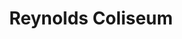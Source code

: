 ---
events:
- building: Reynolds Coliseum
  categories: reynolds-coliseum
  description: Ed Leftwich became the first African American to be recruited to the
    basketball team, and the first to receive a scholarship as a freshman.
  event_decade: '1960'
  event_id: '5'
  excerpt: Ed Leftwich became the first African American to be recruited to the basketball
    team, and the first to receive a scholarship as a freshman.
  image id (orig): 0008049
  image_caption: Ed Leftwich, N. C. State
  image_id: 0008049
  image_link: https://d.lib.ncsu.edu/collections/catalog/0008049
  start_date: 01/01/1968
  title: First African American recruited for basketball
  year: '1968'
- building: Reynolds Coliseum
  categories: reynolds-coliseum
  description: Al Heartley became the first African American on the men's varsity
    basketball team in 1968.  In the same season (1968-1969) he was among the first
    African Americans to earn a full basketball scholarship at NC State. He later
    became the first African American captain of the team (1970-1971), and the first
    African American to win the Alumni Athletics trophy (1971).
  event_decade: '1960'
  event_id: '6'
  excerpt: Al Heartley became the first African American on the men's varsity basketball
    team in 1968.  In the same season (1968-1969) he was among the first African Americans
    to earn a full basketball scholarship at NC State. He later became the first African
    American captain of the team (1970-1971), and the first African American to win
    the Alumni Athletics trophy (1971).
  image id (orig): 0007995
  image_caption: Guard Al Heartley, N.C. State University basketball
  image_id: 0007995
  image_link: https://d.lib.ncsu.edu/collections/catalog/0007995
  start_date: 11/01/1968
  title: First African American on Men's Varsity Basketball Team
  year: '1968'
- building: Reynolds Coliseum
  categories: reynolds-coliseum
  description: David Thompson was named NC State's first African American All-American
    winner in basketball. In 2012 he was inducted into the NC State Athletics Hall
    of Fame.
  event_decade: '1970'
  event_id: '13'
  excerpt: David Thompson was named NC State's first African American All-American
    winner in basketball. In 2012 he was inducted into the NC State Athletics Hall
    of Fame.
  image id (orig): 0008152
  image_caption: David Thompson
  image_id: 0008152
  image_link: https://d.lib.ncsu.edu/collections/catalog/0008152
  start_date: 01/01/1973
  title: First African American All-American winner
  year: '1973'
- building: Reynolds Coliseum
  categories: reynolds-coliseum
  description: Presidential candidate Barack Obama appeared before a crowd at Reynolds
    Coliseum shortly after defeating rivals in the Democratic presidential primaries.
  event_decade: '2000'
  event_id: '38'
  excerpt: Presidential candidate Barack Obama appeared before a crowd at Reynolds
    Coliseum shortly after defeating rivals in the Democratic presidential primaries.
  image id (orig): 3funk_ObamaVisitsNCSU_033
  image_caption: Barack Obama speaking at rally at Reynolds Coliseum
  image_id: 3funk_ObamaVisitsNCSU_033
  image_link: https://d.lib.ncsu.edu/collections/catalog/3funk_ObamaVisitsNCSU_033
  start_date: 05/06/2008
  title: Candidate Barack Obama Visit
  year: '2008'
- building: Reynolds Coliseum
  categories: reynolds-coliseum
  description: President Barack Obama spoke before an audience in Reynolds Coliseum.
    During the speech he promoted the American Jobs Act.
  event_decade: '2010'
  event_id: '43'
  excerpt: President Barack Obama spoke before an audience in Reynolds Coliseum. During
    the speech he promoted the American Jobs Act.
  image id (orig): mc00336-Obama2011-015-Pres-Obama-Speaking
  image_caption: Obama speaking
  image_id: mc00336-Obama2011-015-Pres-Obama-Speaking
  image_link: https://d.lib.ncsu.edu/collections/catalog/mc00336-Obama2011-015-Pres-Obama-Speaking
  start_date: 09/14/2011
  title: President Obama at Rally
  year: '2011'
- audio_id: sa-rwb-009
  building: Reynolds Coliseum
  categories: reynolds-coliseum
  description: Alfred "Al" Heartley and William Cooper became the first African American
    members of the freshman basketball team. Heartley later went on to play on the
    varsity team.
  event_decade: '1960'
  event_id: '47'
  excerpt: Alfred "Al" Heartley and William Cooper became the first African American
    members of the freshman basketball team. Heartley later went on to play on the
    varsity team.
  image id (orig): 0008790
  image_caption: N.C. State freshmen basketball team, 1967
  image_id: 0008790
  image_link: https://d.lib.ncsu.edu/collections/catalog/0008790
  redirect_from: /events/1/index.html
  start_date: 01/01/1967
  title: First African American Freshman Basketball Players
  year: '1967'
- audio_id: sa-rwb-019
  building: Reynolds Coliseum
  categories: reynolds-coliseum
  description: A Women's Basketball team was established for the first time. The team
    included two African American women, Gwen Jenkins and Cynthia Steele.
  event_decade: '1970'
  event_id: '73'
  excerpt: A Women's Basketball team was established for the first time. The team
    included two African American women, Gwen Jenkins and Cynthia Steele.
  image id (orig): 0012288
  image_caption: 1974-1975 N.C. State University women's basketball team
  image_id: 0012288
  image_link: https://d.lib.ncsu.edu/collections/catalog/0012288
  redirect_from: /events/27/index.html
  start_date: 1/1/1974
  title: First Women's Basketball Team
  year: '1974'
- building: Reynolds Coliseum
  categories: reynolds-coliseum
  description: Norma Wright Garcia became the first African American woman to receive
    an undergraduate degree, earning a BA in history.
  event_decade: '1960'
  event_id: '84'
  excerpt: Norma Wright Garcia became the first African American woman to receive
    an undergraduate degree, earning a BA in history.
  image id (orig): 0228105
  image_caption: Graduation in Reynolds Coliseum
  image_id: 0228105
  image_link: https://d.lib.ncsu.edu/collections/catalog/0228105
  redirect_from: /events/16/index.html
  start_date: 1/1/1966
  title: First African American Woman Undgergraduate Degree Recipient
  year: '1966'
- building: Reynolds Coliseum
  categories: reynolds-coliseum
  description: Irwin Holmes earned a B.S. in Electrical Engineering, making him the
    first African American undergraduate to receive a degree at NC State.
  event_decade: '1960'
  event_id: '91'
  excerpt: Irwin Holmes earned a B.S. in Electrical Engineering, making him the first
    African American undergraduate to receive a degree at NC State.
  image id (orig): '0012024'
  image_caption: Irwin Holmes on tennis court
  image_id: '0012024'
  image_link: https://d.lib.ncsu.edu/collections/catalog/ua023_004-004-am0027-000-021
  redirect_from: /events/6/index.html
  start_date: 01/01/1960
  title: First African American Undergraduate Degree Conferred
  year: '1960'
- building: Reynolds Coliseum
  categories: reynolds-coliseum
  description: Robert Clemons received a professional degree in Electrical Engineering
    (PREE), becoming the first African American to graduate from NC State.
  event_decade: '1950'
  event_id: '92'
  excerpt: Robert Clemons received a professional degree in Electrical Engineering
    (PREE), becoming the first African American to graduate from NC State.
  image id (orig): 0002910
  image_caption: Reynolds Coliseum
  image_id: 0002910
  image_link: https://d.lib.ncsu.edu/collections/catalog/0002910
  redirect_from: /events/4/index.html
  start_date: 1/1/1957
  title: First African American Graduate
  year: '1957'
lat: '35.783501'
layout: post
leafleticon: /demostite/assets/leaflet/img/group.svg
lng: '-78.669899'
order: 17
permalink: places/reynolds-coliseum/
place: reynolds-coliseum
route:
  code: Ok
  routes:
  - distance: 247.635
    duration: 176.391
    geometry:
      coordinates:
      - - -78.669493
        - 35.78335
      - - -78.669463
        - 35.783403
      - - -78.66877
        - 35.783157
      - - -78.668672
        - 35.783335
      - - -78.668571
        - 35.783518
      - - -78.668527
        - 35.783598
      - - -78.668479
        - 35.783687
      - - -78.668417
        - 35.7838
      - - -78.668371
        - 35.783885
      - - -78.668217
        - 35.783829
      - - -78.667923
        - 35.783716
      - - -78.667638
        - 35.783607
      - - -78.667517
        - 35.783563
      type: LineString
    legs:
    - admins:
      - iso_3166_1: US
        iso_3166_1_alpha3: USA
      distance: 247.635
      duration: 176.391
      steps:
      - distance: 6.542
        driving_side: right
        duration: 4.607
        geometry:
          coordinates:
          - - -78.669493
            - 35.78335
          - - -78.669463
            - 35.783403
          type: LineString
        intersections:
        - admin_index: 0
          bearings:
          - 25
          classes:
          - restricted
          entry:
          - true
          geometry_index: 0
          is_urban: true
          location:
          - -78.669493
          - 35.78335
          mapbox_streets_v8:
            class: service
          out: 0
        maneuver:
          bearing_after: 25
          bearing_before: 0
          instruction: Walk northeast.
          location:
          - -78.669493
          - 35.78335
          type: depart
        mode: walking
        name: ''
        weight: 23.036
      - distance: 68
        driving_side: right
        duration: 47.887
        geometry:
          coordinates:
          - - -78.669463
            - 35.783403
          - - -78.66877
            - 35.783157
          type: LineString
        intersections:
        - admin_index: 0
          bearings:
          - 114
          - 205
          classes:
          - restricted
          entry:
          - true
          - false
          geometry_index: 1
          in: 1
          is_urban: true
          location:
          - -78.669463
          - 35.783403
          mapbox_streets_v8:
            class: service
          out: 0
        maneuver:
          bearing_after: 114
          bearing_before: 25
          instruction: Turn right.
          location:
          - -78.669463
          - 35.783403
          modifier: right
          type: turn
        mode: walking
        name: ''
        weight: 47.887
      - distance: 89
        driving_side: right
        duration: 63.676
        geometry:
          coordinates:
          - - -78.66877
            - 35.783157
          - - -78.668672
            - 35.783335
          - - -78.668571
            - 35.783518
          - - -78.668527
            - 35.783598
          - - -78.668479
            - 35.783687
          - - -78.668417
            - 35.7838
          - - -78.668371
            - 35.783885
          type: LineString
        intersections:
        - admin_index: 0
          bearings:
          - 24
          - 294
          duration: 15.493
          entry:
          - true
          - false
          geometry_index: 2
          in: 1
          is_urban: true
          location:
          - -78.66877
          - 35.783157
          mapbox_streets_v8:
            class: tertiary
          out: 0
          turn_weight: 5
          weight: 20.493
        - admin_index: 0
          bearings:
          - 24
          - 204
          duration: 15.493
          entry:
          - true
          - false
          geometry_index: 3
          in: 1
          is_urban: true
          location:
          - -78.668672
          - 35.783335
          mapbox_streets_v8:
            class: tertiary
          out: 0
          weight: 15.493
        - admin_index: 0
          bearings:
          - 24
          - 204
          duration: 7.042
          entry:
          - true
          - false
          geometry_index: 4
          in: 1
          is_urban: true
          location:
          - -78.668571
          - 35.783518
          mapbox_streets_v8:
            class: tertiary
          out: 0
          weight: 7.042
        - admin_index: 0
          bearings:
          - 24
          - 204
          duration: 7.746
          entry:
          - true
          - false
          geometry_index: 5
          in: 1
          is_urban: true
          location:
          - -78.668527
          - 35.783598
          mapbox_streets_v8:
            class: tertiary
          out: 0
          weight: 7.746
        - admin_index: 0
          bearings:
          - 24
          - 204
          duration: 9.859
          entry:
          - true
          - false
          geometry_index: 6
          in: 1
          is_urban: true
          location:
          - -78.668479
          - 35.783687
          mapbox_streets_v8:
            class: tertiary
          out: 0
          weight: 9.859
        - admin_index: 0
          bearings:
          - 24
          - 204
          entry:
          - true
          - false
          geometry_index: 7
          in: 1
          is_urban: true
          location:
          - -78.668417
          - 35.7838
          mapbox_streets_v8:
            class: tertiary
          out: 0
          turn_duration: 1
          turn_weight: 1
        maneuver:
          bearing_after: 24
          bearing_before: 114
          instruction: Turn left onto Jeter Drive.
          location:
          - -78.66877
          - 35.783157
          modifier: left
          type: turn
        mode: walking
        name: Jeter Drive
        weight: 68.676
      - distance: 84.093
        driving_side: right
        duration: 60.221
        geometry:
          coordinates:
          - - -78.668371
            - 35.783885
          - - -78.668217
            - 35.783829
          - - -78.667923
            - 35.783716
          - - -78.667638
            - 35.783607
          - - -78.667517
            - 35.783563
          type: LineString
        intersections:
        - admin_index: 0
          bearings:
          - 114
          - 204
          duration: 10.563
          entry:
          - true
          - false
          geometry_index: 8
          in: 1
          is_urban: true
          location:
          - -78.668371
          - 35.783885
          mapbox_streets_v8:
            class: tertiary
          out: 0
          turn_weight: 5
          weight: 15.563
        - admin_index: 0
          bearings:
          - 115
          - 294
          duration: 21.423
          entry:
          - true
          - false
          geometry_index: 9
          in: 1
          is_urban: true
          location:
          - -78.668217
          - 35.783829
          mapbox_streets_v8:
            class: tertiary
          out: 0
          turn_duration: 1
          turn_weight: 1
          weight: 21.423
        - admin_index: 0
          bearings:
          - 115
          - 295
          entry:
          - true
          - false
          geometry_index: 10
          in: 1
          is_urban: true
          location:
          - -78.667923
          - 35.783716
          mapbox_streets_v8:
            class: tertiary
          out: 0
        maneuver:
          bearing_after: 114
          bearing_before: 24
          instruction: Turn right onto East Dunn Avenue.
          location:
          - -78.668371
          - 35.783885
          modifier: right
          type: end of road
        mode: walking
        name: East Dunn Avenue
        weight: 65.22
      - distance: 0
        driving_side: right
        duration: 0
        geometry:
          coordinates:
          - - -78.667517
            - 35.783563
          - - -78.667517
            - 35.783563
          type: LineString
        intersections:
        - admin_index: 0
          bearings:
          - 295
          entry:
          - true
          geometry_index: 12
          in: 0
          location:
          - -78.667517
          - 35.783563
        maneuver:
          bearing_after: 0
          bearing_before: 115
          instruction: You have arrived at your destination.
          location:
          - -78.667517
          - 35.783563
          type: arrive
        mode: walking
        name: East Dunn Avenue
        weight: 0
      summary: Jeter Drive, East Dunn Avenue
      weight: 204.82
    weight: 204.82
    weight_name: pedestrian
  waypoints:
  - distance: 40.33
    location:
    - -78.669493
    - 35.78335
    name: ''
  - distance: 3.893
    location:
    - -78.667517
    - 35.783563
    name: East Dunn Avenue
title: Reynolds Coliseum

---